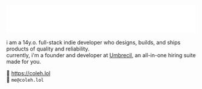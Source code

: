 <img src="https://raw.githubusercontent.com/colenh/colenh/main/wave.svg" alt=":wave: hi, i'm cole" />

i am a 14y.o. full-stack indie developer who designs, builds, and ships products of quality and reliability.  
currently, i'm a founder and developer at <a href="https://umbrecil.vercel.app">Umbrecil</a>, an all-in-one hiring suite made for you.

🔗 https://coleh.lol  
📧 `me@coleh.lol`
